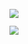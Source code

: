 
![](https://github-readme-stats.vercel.app/api?username=ronron-gh&count_private=true&show_icons=true&theme=buefy")

![](https://github-readme-stats.vercel.app/api/top-langs?username=ronron-gh&show_icons=true&locale=en&layout=compact)

<!--
**ronron-gh/ronron-gh** is a ✨ _special_ ✨ repository because its `README.md` (this file) appears on your GitHub profile.

Here are some ideas to get you started:

- 🔭 I’m currently working on ...
- 🌱 I’m currently learning ...
- 👯 I’m looking to collaborate on ...
- 🤔 I’m looking for help with ...
- 💬 Ask me about ...
- 📫 How to reach me: ...
- 😄 Pronouns: ...
- ⚡ Fun fact: ...
-->
